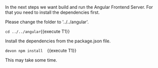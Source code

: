In the next steps we want build and run the Angular Frontend Server. For that you need to install the dependencies first.


Please change the folder to &#39;../../angular&#39;.

`cd ../../angular`{{execute T1}}


Install the dependencies from the package.json file.

`devon npm install  `{{execute T1}}


This may take some time.


